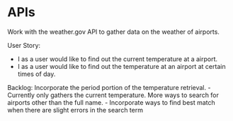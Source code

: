 # APIs
Work with the weather.gov API to gather data on the weather of airports. 

User Story: 
 - I as a user would like to find out the current temperature at a airport.
 - I as a user would like to find out the temperature at an airport at certain times of day. 
 
Backlog: 
Incorporate the period portion of the temperature retrieval. 
	- Currently only gathers the current temperature.
More ways to search for airports other than the full name.
	- Incorporate ways to find best match when there are slight errors in the search term
